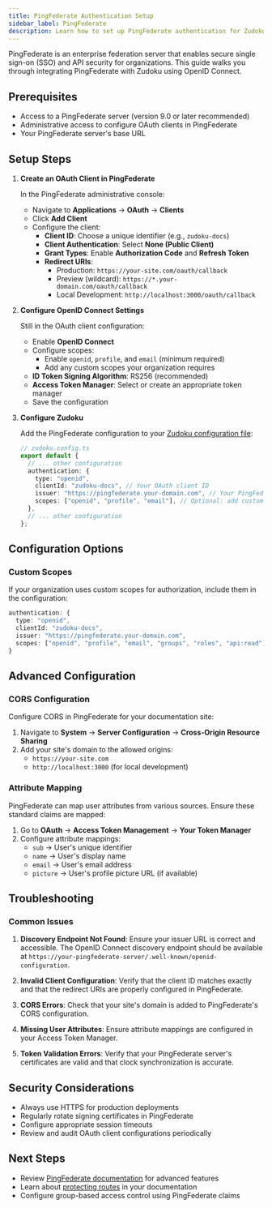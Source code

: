 ```yaml
---
title: PingFederate Authentication Setup
sidebar_label: PingFederate
description: Learn how to set up PingFederate authentication for Zudoku using OpenID Connect for enterprise-grade single sign-on.
---
```


PingFederate is an enterprise federation server that enables secure single sign-on (SSO) and API security for organizations. This guide walks you through integrating PingFederate with Zudoku using OpenID Connect.

## Prerequisites

- Access to a PingFederate server (version 9.0 or later recommended)
- Administrative access to configure OAuth clients in PingFederate
- Your PingFederate server's base URL

## Setup Steps

<Stepper>

1. **Create an OAuth Client in PingFederate**

   In the PingFederate administrative console:
   - Navigate to **Applications** → **OAuth** → **Clients**
   - Click **Add Client**
   - Configure the client:
     - **Client ID**: Choose a unique identifier (e.g., `zudoku-docs`)
     - **Client Authentication**: Select **None (Public Client)**
     - **Grant Types**: Enable **Authorization Code** and **Refresh Token**
     - **Redirect URIs**:
       - Production: `https://your-site.com/oauth/callback`
       - Preview (wildcard): `https://*.your-domain.com/oauth/callback`
       - Local Development: `http://localhost:3000/oauth/callback`

2. **Configure OpenID Connect Settings**

   Still in the OAuth client configuration:
   - Enable **OpenID Connect**
   - Configure scopes:
     - Enable `openid`, `profile`, and `email` (minimum required)
     - Add any custom scopes your organization requires
   - **ID Token Signing Algorithm**: RS256 (recommended)
   - **Access Token Manager**: Select or create an appropriate token manager
   - Save the configuration

3. **Configure Zudoku**

   Add the PingFederate configuration to your [Zudoku configuration file](./overview.md):

   ```typescript
   // zudoku.config.ts
   export default {
     // ... other configuration
     authentication: {
       type: "openid",
       clientId: "zudoku-docs", // Your OAuth client ID
       issuer: "https://pingfederate.your-domain.com", // Your PingFederate base URL
       scopes: ["openid", "profile", "email"], // Optional: add custom scopes
     },
     // ... other configuration
   };
   ```

</Stepper>

## Configuration Options

### Custom Scopes

If your organization uses custom scopes for authorization, include them in the configuration:

```typescript
authentication: {
  type: "openid",
  clientId: "zudoku-docs",
  issuer: "https://pingfederate.your-domain.com",
  scopes: ["openid", "profile", "email", "groups", "roles", "api:read"],
}
```

## Advanced Configuration

### CORS Configuration

Configure CORS in PingFederate for your documentation site:

1. Navigate to **System** → **Server Configuration** → **Cross-Origin Resource Sharing**
2. Add your site's domain to the allowed origins:
   - `https://your-site.com`
   - `http://localhost:3000` (for local development)

### Attribute Mapping

PingFederate can map user attributes from various sources. Ensure these standard claims are mapped:

1. Go to **OAuth** → **Access Token Management** → **Your Token Manager**
2. Configure attribute mappings:
   - `sub` → User's unique identifier
   - `name` → User's display name
   - `email` → User's email address
   - `picture` → User's profile picture URL (if available)

## Troubleshooting

### Common Issues

1. **Discovery Endpoint Not Found**: Ensure your issuer URL is correct and accessible. The OpenID Connect discovery endpoint should be available at `https://your-pingfederate-server/.well-known/openid-configuration`.

2. **Invalid Client Configuration**: Verify that the client ID matches exactly and that the redirect URIs are properly configured in PingFederate.

3. **CORS Errors**: Check that your site's domain is added to PingFederate's CORS configuration.

4. **Missing User Attributes**: Ensure attribute mappings are configured in your Access Token Manager.

5. **Token Validation Errors**: Verify that your PingFederate server's certificates are valid and that clock synchronization is accurate.

## Security Considerations

- Always use HTTPS for production deployments
- Regularly rotate signing certificates in PingFederate
- Configure appropriate session timeouts
- Review and audit OAuth client configurations periodically

## Next Steps

- Review [PingFederate documentation](https://docs.pingidentity.com/pingfederate/) for advanced features
- Learn about [protecting routes](./authentication.md#protected-routes) in your documentation
- Configure group-based access control using PingFederate claims
